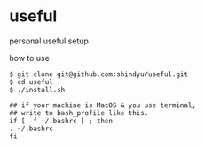 # useful
personal useful setup

how to use
```
$ git clone git@github.com:shindyu/useful.git
$ cd useful
$ ./install.sh

## if your machine is MacOS & you use terminal,
## write to bash_profile like this.
if [ -f ~/.bashrc ] ; then
. ~/.bashrc
fi
```

